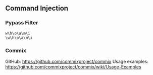 ## Command Injection

### Pypass Filter
```
w\h\o\a\m\i
\w\h\o\a\m\i
```

### Commix

GitHub: https://github.com/commixproject/commix
Usage examples: https://github.com/commixproject/commix/wiki/Usage-Examples
